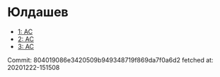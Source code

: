 # Юлдашев
- [1: AC](1.md)
- [2: AC](2.md)
- [3: AC](3.md)

Commit: 804019086e3420509b949348719f869da7f0a6d2
 fetched at: 20201222-151508
